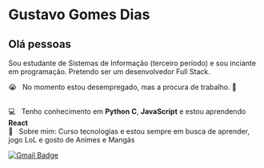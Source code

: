 # Gustavo Gomes Dias
## Olá pessoas
Sou estudante de Sistemas de Informação (terceiro período) e sou inciante em programação.
Pretendo ser um desenvolvedor Full Stack.

  😭 &nbsp; No momento estou desempregado, mas a procura de trabalho. 🙂
  
  <br/> 💻 &nbsp; Tenho conhecimento em **Python** **C**, **JavaScript** e estou aprendendo **React**
  <br/> 💬 &nbsp; Sobre mim: Curso tecnologias e estou sempre em busca de aprender, jogo LoL e gosto de Animes e Mangás
  

[![Gmail Badge](https://simpleicons.org/icons/gmail.svg)](mailto:01gustavodias@gmail.com)
  

